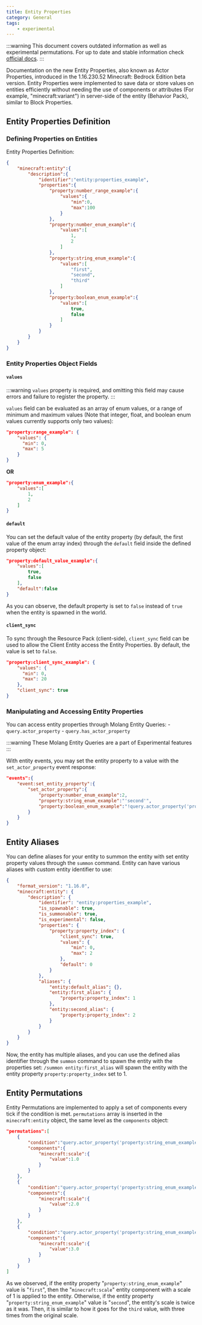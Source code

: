 ```yaml
---
title: Entity Properties
category: General
tags:
    - experimental
---
```


:::warning
This document covers outdated information as well as experimental permutations. For up to date and stable information check [official docs](https://learn.microsoft.com/en-us/minecraft/creator/documents/introductiontoentityproperties).
:::

Documentation on the new Entity Properties, also known as Actor Properties, introduced in the 1.16.230.52 Minecraft: Bedrock Edition beta version.
Entity Properties were implemented to save data or store values on entities efficiently without needing the use of components or attributes (For example, "minecraft:variant") in server-side of the entity (Behavior Pack), similar to Block Properties.

## Entity Properties Definition

### Defining Properties on Entities

Entity Properties Definition:

<CodeHeader></CodeHeader>

```json
{
    "minecraft:entity":{
        "description":{
            "identifier":"entity:properties_example",
            "properties":{
                "property:number_range_example":{
                    "values":{
                        "min":0,
                        "max":100
                    }
                },
                "property:number_enum_example":{
                    "values":[
                        1,
                        2
                    ]
                },
                "property:string_enum_example":{
                    "values":[
                        "first",
                        "second",
                        "third"
                    ]
                },
                "property:boolean_enum_example":{
                    "values":[
                        true,
                        false
                    ]
                }
            }
        }
    }
}
```

### Entity Properties Object Fields

#### `values`

:::warning
`values` property is required, and omitting this field may cause errors and failure to register the property.
:::

`values` field can be evaluated as an array of enum values, or a range of minimum and maximum values (Note that integer, float, and boolean enum values currently supports only two values):

<CodeHeader></CodeHeader>

```json
"property:range_example": {
    "values": {
      "min": 0,
      "max": 5
    }
}
```

**OR**

<CodeHeader></CodeHeader>

```json
"property:enum_example":{
    "values":[
        1,
        2
    ]
}
```

#### `default`

You can set the default value of the entity property (by default, the first value of the enum array index) through the `default` field inside the defined property object:

<CodeHeader></CodeHeader>

```json
"property:default_value_example":{
    "values":[
        true,
        false
    ],
    "default":false
}
```

As you can observe, the default property is set to `false` instead of `true` when the entity is spawned in the world.

#### `client_sync`

To sync through the Resource Pack (client-side), `client_sync` field can be used to allow the Client Entity access the Entity Properties. By default, the value is set to `false`.

<CodeHeader></CodeHeader>

```json
"property:client_sync_example": {
    "values": {
      "min": 0,
      "max": 20
    },
    "client_sync": true
}
```

### Manipulating and Accessing Entity Properties

You can access entity properties through Molang Entity Queries:
    -   `query.actor_property`
    -   `query.has_actor_property`

:::warning
These Molang Entity Queries are a part of Experimental features
:::

With entity events, you may set the entity property to a value with the `set_actor_property` event response:

<CodeHeader></CodeHeader>

```json
"events":{
    "event:set_entity_property":{
        "set_actor_property":{
            "property:number_enum_example":2,
            "property:string_enum_example":"'second'",
            "property:boolean_enum_example":"!query.actor_property('property:boolean_enum_example')"
        }
    }
}
```

## Entity Aliases

You can define aliases for your entity to summon the entity with set entity property values through the `summon` command.
Entity can have various aliases with custom entity identifier to use:

<CodeHeader></CodeHeader>

```json
{
	"format_version": "1.16.0",
	"minecraft:entity": {
		"description": {
			"identifier": "entity:properties_example",
			"is_spawnable": true,
			"is_summonable": true,
			"is_experimental": false,
			"properties": {
				"property:property_index": {
					"client_sync": true,
					"values": {
						"min": 0,
						"max": 2
					},
					"default": 0
				}
			},
			"aliases": {
				"entity:default_alias": {},
				"entity:first_alias": {
					"property:property_index": 1
				},
				"entity:second_alias": {
					"property:property_index": 2
				}
			}
		}
	}
}
```

Now, the entity has multiple aliases, and you can use the defined alias identifier through the `summon` command to spawn the entity with the properties set: `/summon entity:first_alias` will spawn the entity with the entity property `property:property_index` set to 1.

## Entity Permutations

Entity Permutations are implemented to apply a set of components every tick if the condition is met.
`permutations` array is inserted in the `minecraft:entity` object, the same level as the `components` object:

<CodeHeader></CodeHeader>

```json
"permutations":[
    {
        "condition":"query.actor_property('property:string_enum_example') == 'first'",
        "components":{
            "minecraft:scale":{
                "value":1.0
            }
        }
    },
    {
        "condition":"query.actor_property('property:string_enum_example') == 'second'",
        "components":{
            "minecraft:scale":{
                "value":2.0
            }
        }
    },
    {
        "condition":"query.actor_property('property:string_enum_example') == 'third'",
        "components":{
            "minecraft:scale":{
                "value":3.0
            }
        }
    }
]
```

As we observed, if the entity property "`property:string_enum_example`" value is "`first`", then the "`minecraft:scale`" entity component with a scale of 1 is applied to the entity. Otherwise, if the entity property "`property:string_enum_example`" value is "`second`", the entity's scale is twice as it was. Then, it is similar to how it goes for the `third` value, with three times from the original scale.
